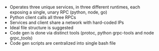 - Operates three unique services, in three different runtimes, each exposing a single, unary RPC (python, node, go)
- Python client calls all three RPCs
- Services and client share a network with hard-coded IPs
- Ideal file structure is suggested
- Code gen is done via distinct tools (protoc, python grpc-tools and node grpc\_tools)
- Code gen scripts are centralized into single bash file
